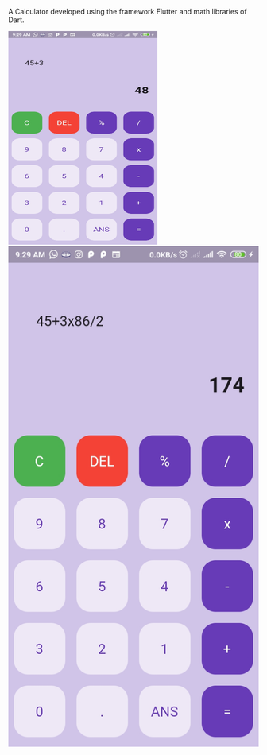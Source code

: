 A Calculator developed using the framework Flutter and math libraries of Dart. 

<img src='/images/img1.jpg' height="430" width="300"> 
<img src='/images/img2.jpg'>
